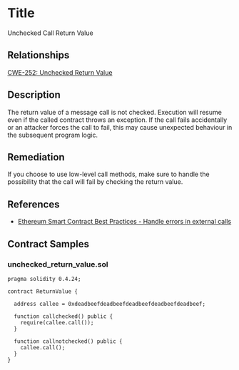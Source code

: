 # Title 
Unchecked Call Return Value

## Relationships
[CWE-252: Unchecked Return Value](https://cwe.mitre.org/data/definitions/252.html)

## Description 

The return value of a message call is not checked. Execution will resume even if the called contract throws an exception. If the call fails accidentally or an attacker forces the call to fail, this may cause unexpected behaviour in the subsequent program logic.

## Remediation

If you choose to use low-level call methods, make sure to handle the possibility that the call will fail by checking the return value.

## References 
- [Ethereum Smart Contract Best Practices - Handle errors in external calls](https://consensys.github.io/smart-contract-best-practices/recommendations/#handle-errors-in-external-calls)

## Contract Samples
### unchecked_return_value.sol
```
pragma solidity 0.4.24;

contract ReturnValue {

  address callee = 0xdeadbeefdeadbeefdeadbeefdeadbeefdeadbeef;

  function callchecked() public {
  	require(callee.call());
  }

  function callnotchecked() public {
    callee.call();
  }
}

```
